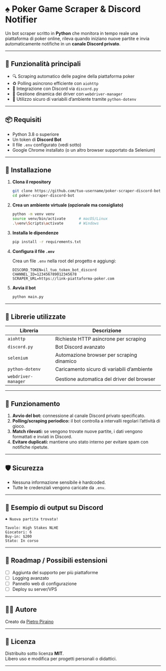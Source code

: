 # ♠️ Poker Game Scraper & Discord Notifier

Un bot scraper scritto in **Python** che monitora in tempo reale una piattaforma di poker online, rileva quando iniziano nuove partite e invia automaticamente notifiche in un **canale Discord privato**.

---

## 🚀 Funzionalità principali

- 🔍 Scraping automatico delle pagine della piattaforma poker
- ♻️ Polling asincrono efficiente con `aiohttp`
- 📢 Integrazione con Discord via `discord.py`
- 🧠 Gestione dinamica dei driver con `webdriver-manager`
- 🔐 Utilizzo sicuro di variabili d’ambiente tramite `python-dotenv`

---

## 📦 Requisiti

- Python 3.8 o superiore
- Un token di **Discord Bot**
- Il file `.env` configurato (vedi sotto)
- Google Chrome installato (o un altro browser supportato da Selenium)

---

## 📁 Installazione

1. **Clona il repository**
   ```bash
   git clone https://github.com/tuo-username/poker-scraper-discord-bot.git
   cd poker-scraper-discord-bot
   ```

2. **Crea un ambiente virtuale (opzionale ma consigliato)**
   ```bash
   python -m venv venv
   source venv/bin/activate      # macOS/Linux
   .\venv\Scripts\activate       # Windows
   ```

3. **Installa le dipendenze**
   ```bash
   pip install -r requirements.txt
   ```

4. **Configura il file `.env`**

   Crea un file `.env` nella root del progetto e aggiungi:

   ```env
   DISCORD_TOKEN=il_tuo_token_bot_discord
   CHANNEL_ID=123456789012345678
   SCRAPER_URL=https://link-piattaforma-poker.com
   ```

5. **Avvia il bot**
   ```bash
   python main.py
   ```

---

## 🧰 Librerie utilizzate

| Libreria            | Descrizione                                 |
|---------------------|---------------------------------------------|
| `aiohttp`           | Richieste HTTP asincrone per scraping       |
| `discord.py`        | Bot Discord avanzato                        |
| `selenium`          | Automazione browser per scraping dinamico   |
| `python-dotenv`     | Caricamento sicuro di variabili d’ambiente  |
| `webdriver-manager` | Gestione automatica del driver del browser  |

---

## 💬 Funzionamento

1. **Avvio del bot:** connessione al canale Discord privato specificato.
2. **Polling/scraping periodico:** il bot controlla a intervalli regolari l’attività di gioco.
3. **Match rilevati:** se vengono trovate nuove partite, i dati vengono formattati e inviati in Discord.
4. **Evitare duplicati:** mantiene uno stato interno per evitare spam con notifiche ripetute.

---

## 🛡️ Sicurezza

- Nessuna informazione sensibile è hardcoded.
- Tutte le credenziali vengono caricate da `.env`.

---

## 📌 Esempio di output su Discord

```
♠️ Nuova partita trovata!

Tavolo: High Stakes NLHE  
Giocatori: 6  
Buy-in: $200  
Stato: In corso  
```

---

## 📅 Roadmap / Possibili estensioni

- [ ] Aggiunta del supporto per più piattaforme
- [ ] Logging avanzato
- [ ] Pannello web di configurazione
- [ ] Deploy su server/VPS

---

## 🧑‍💻 Autore

Creato da [Pietro Piraino](https://github.com/PietroPiraino)  

---

## 📄 Licenza

Distribuito sotto licenza **MIT**.  
Libero uso e modifica per progetti personali o didattici.

---
